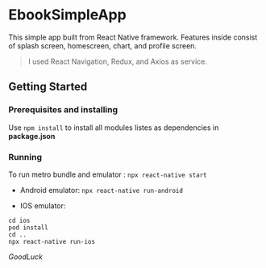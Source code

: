 # EbookSimpleApp

This simple app built from React Native framework. Features inside consist of splash screen, homescreen, chart, and profile screen.
> I used React Navigation, Redux, and Axios as service.

## Getting Started

### Prerequisites and installing
Use `npm install` to install all modules listes as dependencies in **package.json**

### Running
To run metro bundle and emulator :
`npx react-native start`

- Android emulator:
`npx react-native run-android`

- IOS emulator:
```
cd ios
pod install
cd ..
npx react-native run-ios
```

*GoodLuck*
